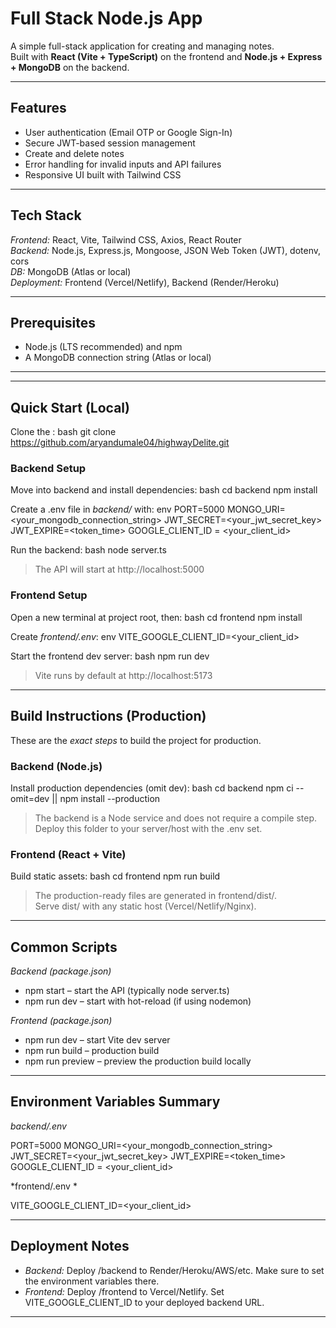 # Full Stack Node.js App

A simple full-stack application for creating and managing notes.  
Built with **React (Vite + TypeScript)** on the frontend and **Node.js + Express + MongoDB** on the backend.

---

## Features
- User authentication (Email OTP or Google Sign-In)
- Secure JWT-based session management
- Create and delete notes
- Error handling for invalid inputs and API failures
- Responsive UI built with Tailwind CSS

---

## Tech Stack
*Frontend:* React, Vite, Tailwind CSS, Axios, React Router  
*Backend:* Node.js, Express.js, Mongoose, JSON Web Token (JWT), dotenv, cors  
*DB:* MongoDB (Atlas or local)  
*Deployment:* Frontend (Vercel/Netlify), Backend (Render/Heroku)

---

## Prerequisites
- Node.js (LTS recommended) and npm  
- A MongoDB connection string (Atlas or local)  

---



---

## Quick Start (Local)

Clone the :
bash
git clone https://github.com/aryandumale04/highwayDelite.git



### Backend Setup
Move into backend and install dependencies:
bash
cd backend
npm install


Create a .env file in *backend/* with:
env
PORT=5000
MONGO_URI=<your_mongodb_connection_string>
JWT_SECRET=<your_jwt_secret_key>
JWT_EXPIRE=<token_time>
GOOGLE_CLIENT_ID = <your_client_id>


Run the backend:
bash
node server.ts

> The API will start at http://localhost:5000

### Frontend Setup
Open a new terminal at project root, then:
bash
cd frontend
npm install

Create *frontend/.env*:
env
VITE_GOOGLE_CLIENT_ID=<your_client_id>



Start the frontend dev server:
bash
npm run dev

> Vite runs by default at http://localhost:5173

---

## Build Instructions (Production)

These are the *exact steps* to build the project for production.

### Backend (Node.js)
Install production dependencies (omit dev):
bash
cd backend
npm ci --omit=dev || npm install --production

> The backend is a Node service and does not require a compile step. Deploy this folder to your server/host with the .env set.

### Frontend (React + Vite)
Build static assets:
bash
cd frontend
npm run build

> The production-ready files are generated in frontend/dist/.  
> Serve dist/ with any static host (Vercel/Netlify/Nginx).

---

## Common Scripts

*Backend (package.json)*
- npm start – start the API (typically node server.ts)  
- npm run dev – start with hot-reload (if using nodemon)

*Frontend (package.json)*
- npm run dev – start Vite dev server  
- npm run build – production build  
- npm run preview – preview the production build locally

---

## Environment Variables Summary

*backend/.env*

PORT=5000
MONGO_URI=<your_mongodb_connection_string>
JWT_SECRET=<your_jwt_secret_key>
JWT_EXPIRE=<token_time>
GOOGLE_CLIENT_ID = <your_client_id>


*frontend/.env *

VITE_GOOGLE_CLIENT_ID=<your_client_id>


---

## Deployment Notes
- *Backend:* Deploy /backend to Render/Heroku/AWS/etc. Make sure to set the environment variables there.  
- *Frontend:* Deploy /frontend to Vercel/Netlify. Set VITE_GOOGLE_CLIENT_ID to your deployed backend URL.

---

